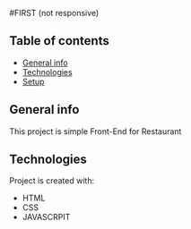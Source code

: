#FIRST (not responsive)

## Table of contents
* [General info](#general-info)
* [Technologies](#technologies)
* [Setup](#setup)

## General info
This project is simple Front-End for Restaurant 
	
## Technologies
Project is created with:
* HTML
* CSS
* JAVASCRPIT
